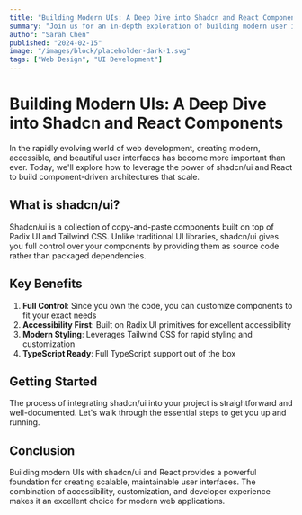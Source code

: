 ```yaml
---
title: "Building Modern UIs: A Deep Dive into Shadcn and React Components"
summary: "Join us for an in-depth exploration of building modern user interfaces using shadcn/ui and React. Learn best practices and advanced techniques."
author: "Sarah Chen"
published: "2024-02-15"
image: "/images/block/placeholder-dark-1.svg"
tags: ["Web Design", "UI Development"]
---
```


# Building Modern UIs: A Deep Dive into Shadcn and React Components

In the rapidly evolving world of web development, creating modern, accessible, and beautiful user interfaces has become more important than ever. Today, we'll explore how to leverage the power of shadcn/ui and React to build component-driven architectures that scale.

## What is shadcn/ui?

Shadcn/ui is a collection of copy-and-paste components built on top of Radix UI and Tailwind CSS. Unlike traditional UI libraries, shadcn/ui gives you full control over your components by providing them as source code rather than packaged dependencies.

## Key Benefits

1. **Full Control**: Since you own the code, you can customize components to fit your exact needs
2. **Accessibility First**: Built on Radix UI primitives for excellent accessibility
3. **Modern Styling**: Leverages Tailwind CSS for rapid styling and customization
4. **TypeScript Ready**: Full TypeScript support out of the box

## Getting Started

The process of integrating shadcn/ui into your project is straightforward and well-documented. Let's walk through the essential steps to get you up and running.

## Conclusion

Building modern UIs with shadcn/ui and React provides a powerful foundation for creating scalable, maintainable user interfaces. The combination of accessibility, customization, and developer experience makes it an excellent choice for modern web applications.

